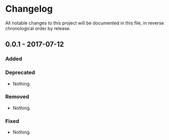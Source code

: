 # Changelog

All notable changes to this project will be documented in this file, in reverse chronological order by release.

## 0.0.1 - 2017-07-12

### Added



### Deprecated

- Nothing.

### Removed

- Nothing.

### Fixed

- Nothing.
